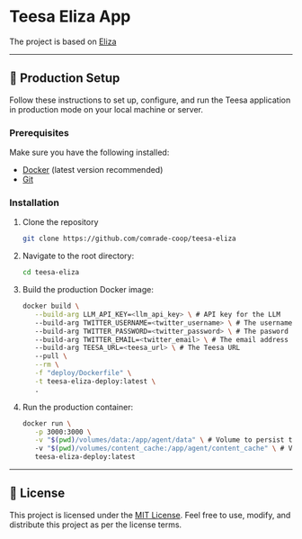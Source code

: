 # Teesa Eliza App

The project is based on [Eliza](https://github.com/elizaOS/eliza)

---

## 🚀 Production Setup

Follow these instructions to set up, configure, and run the Teesa application in production mode on your local machine or server.

### Prerequisites

Make sure you have the following installed:
- [Docker](https://www.docker.com/) (latest version recommended)
- [Git](https://git-scm.com/)

### Installation

1. Clone the repository
   ```bash
   git clone https://github.com/comrade-coop/teesa-eliza
   ```

2. Navigate to the root directory: 
   ```bash
   cd teesa-eliza
   ```

3. Build the production Docker image:
   ```bash
   docker build \
      --build-arg LLM_API_KEY=<llm_api_key> \ # API key for the LLM
      --build-arg TWITTER_USERNAME=<twitter_username> \ # The username for the twitter account
      --build-arg TWITTER_PASSWORD=<twitter_password> \ # The pasword for the twitter account
      --build-arg TWITTER_EMAIL=<twitter_email> \ # The email address for the twitter account
      --build-arg TEESA_URL=<teesa_url> \ # The Teesa URL
      --pull \
      --rm \
      -f "deploy/Dockerfile" \
      -t teesa-eliza-deploy:latest \
      .
   ```

3. Run the production container:
   ```bash
   docker run \
      -p 3000:3000 \
      -v "$(pwd)/volumes/data:/app/agent/data" \ # Volume to persist the agent data
      -v "$(pwd)/volumes/content_cache:/app/agent/content_cache" \ # Volume to persist the agent cache
      teesa-eliza-deploy:latest
   ```


---


## 📜 License

This project is licensed under the [MIT License](LICENSE). Feel free to use, modify, and distribute this project as per the license terms.

